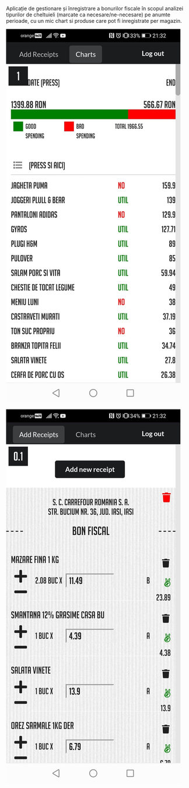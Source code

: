 Aplicație de gestionare și înregistrare a bonurilor fiscale în scopul analizei tipurilor de cheltuieli (marcate ca necesare/ne-necesare) pe anumte perioade, cu un mic chart si produse care pot fi inregistrate per magazin.

[![N|Solid](https://github.com/gabidiac11/spending-tracking-app-demo-reactjs-firebase/blob/master/doc/example1.jpg)](https://github.com/gabidiac11/spending-tracking-app-demo-reactjs-firebase/blob/master/doc/example1.jpg)

[![N|Solid](https://github.com/gabidiac11/spending-tracking-app-demo-reactjs-firebase/blob/master/doc/example2.jpg)](https://github.com/gabidiac11/spending-tracking-app-demo-reactjs-firebase/blob/master/doc/example2.jpg)
